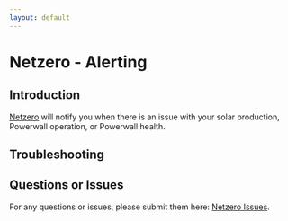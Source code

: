 ```yaml
---
layout: default
---
```


# Netzero - Alerting

## Introduction

[Netzero](https://www.netzero.energy) will notify you when there is an issue with your solar production, Powerwall operation, or Powerwall health.

## Troubleshooting

## Questions or Issues

For any questions or issues, please submit them here: [Netzero Issues](https://github.com/netzero-labs/netzero/issues).
